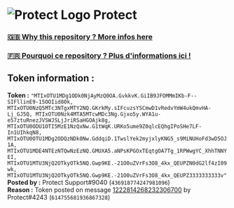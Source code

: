 # ![Protect Logo](https://i.imgur.com/5ovpCPg.png) Protect

### [🇬🇧 Why this repository ? More infos here](https://github.com/protect-github-bot/token-reset/blob/main/README.md)

### [🇫🇷 Pourquoi ce repository ? Plus d'informations ici !](https://github.com/protect-github-bot/token-reset/blob/main/FR_README.md)

## Token information :
**Token :** `"MTIxOTU1MDg1ODk0NjAyMzQ0OA.GvkkvK.GiIB9JFOMMmIKb-F--SIFllinE9-15OOIid80k, MTIxOTU0NzQ5MTc3NTgxMTY2NQ.GKrkMy.sIFcuzsYSCmwD1vRedvYmW4ukQmvHA-Lj_GJ5Q, MTIxOTU0Nzk4MTA5MTcwMDc3Ng.Gjxo5y.WYA1u-e57ztuRnezJVSWJSLjJriRSaHGOAjk8g, MTIxOTU0ODU1OTI5MzE1NzQxNw.G1tWqK.URKo5ume9Z0qlcEQhgIPoSHe7LF-In1UIhkqN8, MTIxOTU0OTU1MDg2ODQzNDk0Nw.GddqiD.1TwslYek2myjxlyKNG5_s9MiNUHoFd3wD5OJ1A, MTIxOTU1MDE4NTEzNTQwNzEzNQ.GMUXA5.aNPsKPGOxTEqtgOA7Tg_1RPWwgYC_XhhTNNYEI, MTIxOTU1MTU3NjQ2OTkyOTk5NQ.Gwp9KE.-21O0uZVrFs3O8_4kx_QEUPZN0dG2lf4zI09wk, MTIxOTU1MTU3NjQ2OTkyOTk5NQ.Gwp9KE.-21O0uZVrFs3O8_4kx_QEUPZ3333333333v"`\
**Posted by :** Protect Support#9040 (`436918774247981096`)\
**Reason :** Token posted on message [1222814268232306700](https://discord.com/channels/835179952500113459/881108454226399292/1222814268232306700) by Protect#4243 (`614755681936867328`)